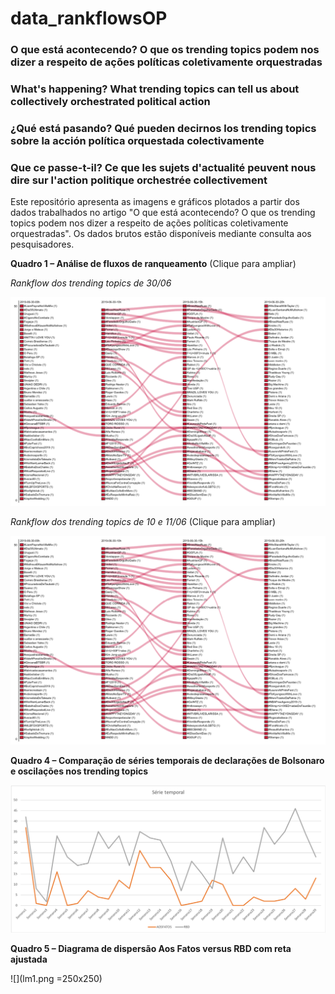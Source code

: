 # data_rankflowsOP

### O que está acontecendo? O que os trending topics podem nos dizer a respeito de ações políticas coletivamente orquestradas

### What's happening? What trending topics can tell us about collectively orchestrated political action

### ¿Qué está pasando? Qué pueden decirnos los trending topics sobre la acción política orquestada colectivamente

### Que ce passe-t-il? Ce que les sujets d'actualité peuvent nous dire sur l'action politique orchestrée collectivement

Este repositório apresenta as imagens e gráficos plotados a partir dos dados trabalhados no artigo "O que está acontecendo? O que os trending topics podem nos dizer a respeito de ações políticas coletivamente orquestradas". Os dados brutos estão disponíveis mediante consulta aos pesquisadores.


**Quadro 1 – Análise de fluxos de ranqueamento** (Clique para ampliar)

*Rankflow dos trending topics de 30/06*

![](rankflow1.png)

*Rankflow dos trending topics de 10 e 11/06* (Clique para ampliar)

![](rankflow1.png)

**Quadro 4 – Comparação de séries temporais de declarações de Bolsonaro e oscilações nos trending topics**

![](timeseries1.png)

**Quadro 5 – Diagrama de dispersão Aos Fatos versus RBD com reta ajustada**

![](lm1.png =250x250)
